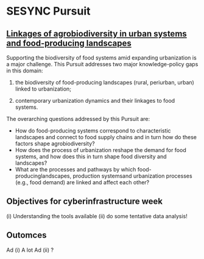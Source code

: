 # SESYNC Pursuit

## [Linkages of agrobiodiversity in urban systems and food-producing landscapes][1]

Supporting the biodiversity of food systems amid expanding urbanization is a major challenge. This Pursuit addresses two major knowledge-policy gaps in this domain:

1. the biodiversity of food-producing landscapes (rural, periurban, urban) linked to urbanization;

1. contemporary urbanization dynamics and their linkages to food systems. 

The overarching questions addressed by this Pursuit are: 

- How do food-producing systems correspond to characteristic landscapes and connect to food supply chains and in turn how do these factors shape agrobiodiversity? 
- How does the process of urbanization reshape the demand for food systems, and how does this in turn shape food diversity and landscapes?
- What are the processes and pathways by which food-producinglandscapes, production systemsand urbanization processes (e.g., food demand) are linked and affect each other?

## Objectives for cyberinfrastructure week

(i) Understanding the tools available (ii) do some tentative data analysis!

## Outomces

Ad (i) A lot
Ad (ii) ?

[1]: https://www.sesync.org/project/propose-a-pursuit/linkages-of-agrobiodiversity-in-urban-systems-and-food-producing
